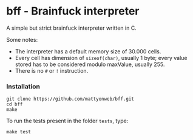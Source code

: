 # bff - Brainfuck interpreter

A simple but strict brainfuck interpreter written in C. 

Some notes:
- The interpreter has a default memory size of 30.000 cells.
- Every cell has dimension of `sizeof(char)`, usually 1 byte; every value stored has to be considered modulo maxValue, usually 255.
- There is no `#` or `!` instruction.


### Installation
    git clone https://github.com/mattyonweb/bff.git
    cd bff
    make

To run the tests present in the folder `tests`, type:

	make test
